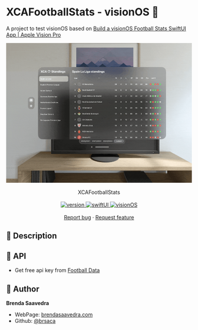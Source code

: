 # XCAFootballStats - visionOS 👋

A project to test visionOS based on [Build a visionOS Football Stats SwiftUI App | Apple Vision Pro
](https://www.youtube.com/watch?v=r61KA8Gzw0M)
<p align="center">
<a href="#">
<img src="images/demo_football.gif" align="center">
</a> 
<br><br>
     XCAFootballStats
    <br><br>
  <a href="#">
    <img alt="version" src="https://img.shields.io/badge/Version-v1.0-red.svg" />
  </a>
  <a href="#">
    <img alt="swiftUI" src="https://img.shields.io/badge/Swift-UI-blue.svg" />
  </a>
  <a href="#">
    <img alt="visionOS" src="https://img.shields.io/badge/OS-Vision-green.svg" />
  </a>
  <br>
    <br>
    <a href="https://github.com/brsaca/XCAFootballStats/issues/new">Report bug</a>
    ·
    <a href="https://github.com/brsaca/XCAFootballStats/issues/new">Request feature</a>
</p>

## 📝 Description

## 🤖 API
- Get free api key from [Football Data](https://www.football-data.org)

## 👤 Author

**Brenda Saavedra**

- WebPage: [brendasaavedra.com](http://brendasaavedra.com)
- Github: [@brsaca](https://github.com/brsaca/)
